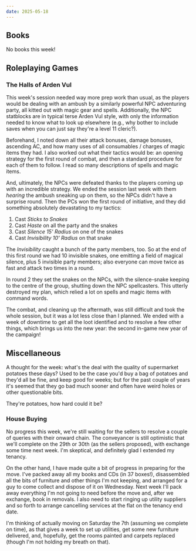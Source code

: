```yaml
---
date: 2025-05-18
---
```


## Books

No books this week!

## Roleplaying Games

### The Halls of Arden Vul

This week's session needed way more prep work than usual, as the players would
be dealing with an ambush by a similarly powerful NPC adventuring party, all
kitted out with magic gear and spells.  Additionally, the NPC statblocks are in
typical terse Arden Vul style, with only the information needed to know what to
look up elsewhere (e.g., why bother to include saves when you can just say
they're a level 11 cleric?).

Beforehand, I noted down all their attack bonuses, damage bonuses, ascending AC,
and how many uses of all consumables / charges of magic items they had.  I also
worked out what their tactics would be: an opening strategy for the first round
of combat, and then a standard procedure for each of them to follow.  I read so
many descriptions of spells and magic items.

And, ultimately, the NPCs were defeated thanks to the players coming up with an
incredible strategy.  We ended the session last week with them *hearing* the
ambush sneaking up on them, so the NPCs didn't have a surprise round.  Then the
PCs won the first round of initiative, and they did something absolutely
devastating to my tactics:

1. Cast *Sticks to Snakes*
2. Cast *Haste* on all the party and the snakes
3. Cast *Silence 15' Radius* on one of the snakes
4. Cast *Invisibility 10' Radius* on that snake

The *Invisibility* caught a bunch of the party members, too.  So at the end of
this first round we had 10 invisible snakes, one emitting a field of magical
silence, plus 5 invisible party members; also everyone can move twice as fast
and attack two times in a round.

In round 2 they set the snakes on the NPCs, with the silence-snake keeping to
the centre of the group, shutting down the NPC spellcasters.  This utterly
destroyed my plan, which relied a lot on spells and magic items with command
words.

The combat, and cleaning up the aftermath, was still difficult and took the
whole session, but it was a lot less close than I planned.  We ended with a week
of downtime to get all the loot identified and to resolve a few other things,
which brings us into the new year: the second in-game new year of the campaign!


## Miscellaneous

A thought for the week: what's the deal with the quality of supermarket potatoes
these days?  Used to be the case you'd buy a bag of potatoes and they'd all be
fine, and keep good for weeks; but for the past couple of years it's seemed that
they go bad much sooner and often have weird holes or other questionable bits.

They're potatoes, how hard could it be?

### House Buying

No progress this week, we're still waiting for the sellers to resolve a couple
of queries with their onward chain.  The conveyancer is still optimistic that
we'll complete on the 29th or 30th (as the sellers proposed), with exchange some
time next week.  I'm skeptical, and definitely glad I extended my tenancy.

On the other hand, I have made quite a bit of progress in preparing for the
move.  I've packed away all my books and CDs (in 37 boxes!), disassembled all
the bits of furniture and other things I'm not keeping, and arranged for a guy
to come collect and dispose of it on Wednesday.  Next week I'll pack away
everything I'm not going to need before the move and, after we exchange, book in
removals.  I also need to start ringing up utility suppliers and so forth to
arrange cancelling services at the flat on the tenancy end date.

I'm thinking of actually moving on Saturday the 7th (assuming we complete on
time), as that gives a week to set up utilities, get some new furniture
delivered, and, hopefully, get the rooms painted and carpets replaced (though
I'm not holding my breath on that).
